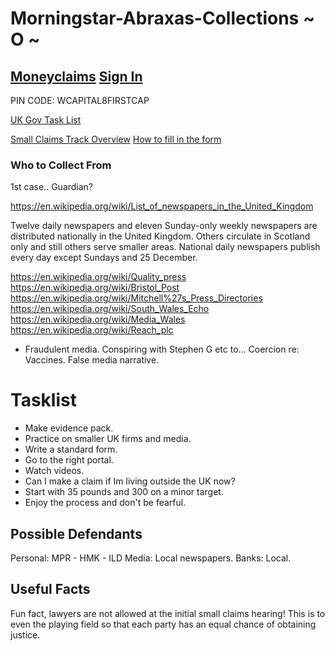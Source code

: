 # Morningstar-Abraxas-Collections ~ O ~

## [Moneyclaims](https://www.moneyclaim.gov.uk/web/mcol/welcome)  [Sign In](https://www.access.service.gov.uk/login/signin/creds)

PIN CODE: WCAPITAL8FIRSTCAP

[UK Gov Task List](https://www1.moneyclaims.service.gov.uk/claim/task-list)

[Small Claims Track Overview](https://youtu.be/kdmzo-HdVIg) [How to fill in the form](https://youtu.be/kdmzo-HdVIg?t=296)

### Who to Collect From

1st case.. Guardian?

https://en.wikipedia.org/wiki/List_of_newspapers_in_the_United_Kingdom

Twelve daily newspapers and eleven Sunday-only weekly newspapers are distributed nationally in the United Kingdom. Others circulate in Scotland only and still others serve smaller areas. National daily newspapers publish every day except Sundays and 25 December. 

https://en.wikipedia.org/wiki/Quality_press https://en.wikipedia.org/wiki/Bristol_Post https://en.wikipedia.org/wiki/Mitchell%27s_Press_Directories https://en.wikipedia.org/wiki/South_Wales_Echo https://en.wikipedia.org/wiki/Media_Wales https://en.wikipedia.org/wiki/Reach_plc

- Fraudulent media. Conspiring with Stephen G etc to... Coercion re: Vaccines. False media narrative.

# Tasklist

- Make evidence pack. 
- Practice on smaller UK firms and media.
- Write a standard form.
- Go to the right portal.
- Watch videos.
- Can I make a claim if Im living outside the UK now? 
- Start with 35 pounds and 300 on a minor target.
- Enjoy the process and don't be fearful.



## Possible Defendants

Personal: MPR - HMK - ILD 
Media: Local newspapers.
Banks: Local.

## Useful Facts

Fun fact, lawyers are not allowed at the initial small claims hearing! This is to even the playing field so that each party has an equal chance of obtaining justice.
